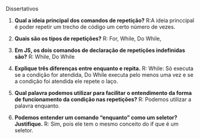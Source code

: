 Dissertativos
1. **Qual a ideia principal dos comandos de repetição?**
R:A ideia princcipal é poder repetir um trecho de código um certo número de vezes.

2. **Quais são os tipos de repetições?**
R: For, While, Do While,

3. **Em JS, os dois comandos de declaração de repetições indefinidas são?**
R: While, Do While

4. **Explique três diferenças entre enquanto e repita.**
R: While: Só executa se a condição for atendida, Do While executa pelo menos uma vez e se a condição foi atendida ele repete o laço. 

5. **Qual palavra podemos utilizar para facilitar o entendimento da forma de funcionamento da condição nas repetições?**
R: Podemos utilizar a palavra enquanto.

6. **Podemos entender um comando “enquanto” como um seletor? Justifique.**
R: Sim, pois ele tem o mesmo conceito do if que é um seletor.
